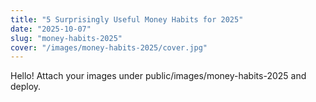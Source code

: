 ```yaml
---
title: "5 Surprisingly Useful Money Habits for 2025"
date: "2025-10-07"
slug: "money-habits-2025"
cover: "/images/money-habits-2025/cover.jpg"
---
```


Hello! Attach your images under public/images/money-habits-2025 and deploy.
